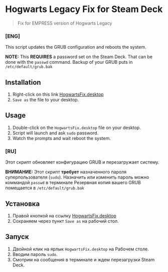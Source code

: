 # Hogwarts Legacy Fix for Steam Deck
> Fix for EMPRESS version of Hogwarts Legacy
### [ENG]

This script updates the GRUB configuration and reboots the system.

**NOTE:** This **REQUIRES** a password set on the Steam Deck. That can be done with the `passwd` command. 
Backup of your GRUB puts in `/etc/default/grub.bak`

## Installation

1. Right-click on this link [HogwartsFix.desktop](https://raw.githubusercontent.com/pdx-rico/hogwarts-steamdeck-fix/main/HogwartsFix.desktop)
2. `Save as` the file to your desktop.

## Usage

1. Double-click on the `HogwartsFix.desktop` file on your desktop.
2. Script will launch and ask `sudo` password.
3. Watch the prompts and wait reboot the system.

### [RU]

Этот скрипт обновляет конфигурацию GRUB и перезагружает систему.

**ВНИМАНИЕ:** Этот скрипт **требует** назначенного пароля суперпользователя (`sudo`). Назначить или изменить пароль можно коммандой `passwd` в терминале
Резервная копия вашего GRUB помещается в `/etc/default/grub.bak`

## Установка

1. Правой кнопкой на ссылку [HogwartsFix.desktop](https://raw.githubusercontent.com/pdx-rico/hogwarts-steamdeck-fix/main/HogwartsFix.desktop)
2. Сохраняем через пункт `Save as` на рабочий стол.

## Запуск

1. Двойной клик на ярлык `HogwartsFix.desktop` на Рабочем столе.
2. Вводим пароль `sudo`.
3. Смотрим на сообщения в терминале и ждем перезагрузки Steam Deck.